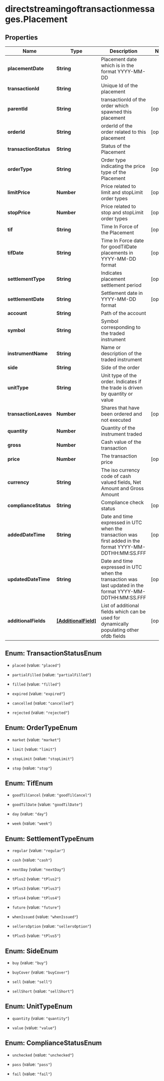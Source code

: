 # directstreamingoftransactionmessages.Placement

## Properties

Name | Type | Description | Notes
------------ | ------------- | ------------- | -------------
**placementDate** | **String** | Placement date which is in the format YYYY-MM-DD | 
**transactionId** | **String** | Unique Id of the placement | 
**parentId** | **String** | transactionId of the order which spawned this placement | [optional] 
**orderId** | **String** | orderId of the order related to this placement | [optional] 
**transactionStatus** | **String** | Status of the Placement | 
**orderType** | **String** | Order type indicating the price type of the Placement | [optional] 
**limitPrice** | **Number** | Price related to limit and stopLimit order types | [optional] 
**stopPrice** | **Number** | Price related to stop and stopLimit order types | [optional] 
**tif** | **String** | Time In Force of the Placement | [optional] 
**tifDate** | **String** | Time In Force date for goodTilDate placements in YYYY-MM-DD format | [optional] 
**settlementType** | **String** | Indicates placement settlement period | [optional] 
**settlementDate** | **String** | Settlement date in YYYY-MM-DD format | [optional] 
**account** | **String** | Path of the account | 
**symbol** | **String** | Symbol corresponding to the traded instrument | 
**instrumentName** | **String** | Name or description of the traded instrument | 
**side** | **String** | Side of the order | 
**unitType** | **String** | Unit type of the order. Indicates if the trade is driven by quantity or value | 
**transactionLeaves** | **Number** | Shares that have been ordered and not executed | [optional] 
**quantity** | **Number** | Quantity of the instrument traded | 
**gross** | **Number** | Cash value of the transaction | 
**price** | **Number** | The transaction price | [optional] 
**currency** | **String** | The iso currency code of cash valued fields, Net Amount and Gross Amount | 
**complianceStatus** | **String** | Compliance check status | [optional] 
**addedDateTime** | **String** | Date and time expressed in UTC when the transaction was first added in the format YYYY-MM-DDTHH:MM:SS.FFF | [optional] 
**updatedDateTime** | **String** | Date and time expressed in UTC when the transaction was last updated in the format YYYY-MM-DDTHH:MM:SS.FFF | [optional] 
**additionalFields** | [**[AdditionalField]**](AdditionalField.md) | List of additional fields which can be used for dynamically populating other ofdb fields | [optional] 



## Enum: TransactionStatusEnum


* `placed` (value: `"placed"`)

* `partialFilled` (value: `"partialFilled"`)

* `filled` (value: `"filled"`)

* `expired` (value: `"expired"`)

* `cancelled` (value: `"cancelled"`)

* `rejected` (value: `"rejected"`)





## Enum: OrderTypeEnum


* `market` (value: `"market"`)

* `limit` (value: `"limit"`)

* `stopLimit` (value: `"stopLimit"`)

* `stop` (value: `"stop"`)





## Enum: TifEnum


* `goodTilCancel` (value: `"goodTilCancel"`)

* `goodTilDate` (value: `"goodTilDate"`)

* `day` (value: `"day"`)

* `week` (value: `"week"`)





## Enum: SettlementTypeEnum


* `regular` (value: `"regular"`)

* `cash` (value: `"cash"`)

* `nextDay` (value: `"nextDay"`)

* `tPlus2` (value: `"tPlus2"`)

* `tPlus3` (value: `"tPlus3"`)

* `tPlus4` (value: `"tPlus4"`)

* `future` (value: `"future"`)

* `whenIssued` (value: `"whenIssued"`)

* `sellersOption` (value: `"sellersOption"`)

* `tPlus5` (value: `"tPlus5"`)





## Enum: SideEnum


* `buy` (value: `"buy"`)

* `buyCover` (value: `"buyCover"`)

* `sell` (value: `"sell"`)

* `sellShort` (value: `"sellShort"`)





## Enum: UnitTypeEnum


* `quantity` (value: `"quantity"`)

* `value` (value: `"value"`)





## Enum: ComplianceStatusEnum


* `unchecked` (value: `"unchecked"`)

* `pass` (value: `"pass"`)

* `fail` (value: `"fail"`)




